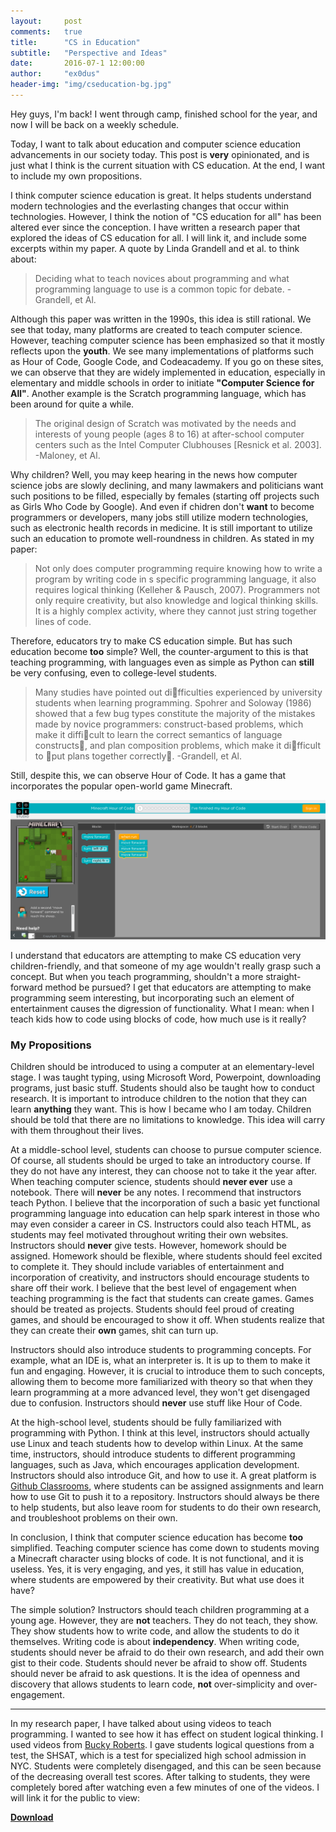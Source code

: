 ```yaml
---
layout:     post
comments:   true
title:      "CS in Education"
subtitle:   "Perspective and Ideas"
date:       2016-07-1 12:00:00
author:     "ex0dus"
header-img: "img/cseducation-bg.jpg"
---
```


Hey guys, I'm back! I went through camp, finished school for the year, and now I will be back on a weekly schedule.

Today, I want to talk about education and computer science education advancements in our society today. This post is __very__ opinionated, and is just what I think is the current situation with CS education. At the end, I want to include my own propositions.

I think computer science education is great. It helps students understand modern technologies and the everlasting changes that occur within technologies. However, I think the notion of "CS education for all" has been altered ever since the conception. I have written a research paper that explored the ideas of CS education for all. I will link it, and include some excerpts within my paper. A quote by Linda Grandell and et al. to think about:

  > Deciding what to teach novices about programming and what programming language to use is a common topic for debate. -Grandell, et Al.

Although this paper was written in the 1990s, this idea is still rational. We see that today, many platforms are created to teach computer science. However,
teaching computer science has been emphasized so that it mostly reflects upon the **youth**. We see many implementations of platforms such as Hour of Code,
Google Code, and Codeacademy. If you go on these sites, we can observe that they are widely implemented in education, especially in elementary and middle schools in order to initiate **"Computer Science for All"**. Another example is the Scratch programming language, which has been around for quite a while.

  > The original design of Scratch was motivated by the needs and interests of
    young people (ages 8 to 16) at after-school computer centers such as the Intel
    Computer Clubhouses [Resnick et al. 2003]. -Maloney, et Al.

Why children? Well, you may keep hearing in the news how computer science jobs are slowly declining, and many lawmakers and politicians want such positions to be filled, especially by females (starting off projects such as Girls Who Code by Google). And even if chidren don't __want__ to become programmers or developers, many jobs still utilize modern technologies, such as electronic health records in medicine. It is still important to utilize such an education to promote well-roundness in children. As stated in my paper:

  > Not only does computer programming require knowing how to write a program by writing code in s specific programming language, it also requires logical thinking (Kelleher & Pausch, 2007). Programmers not only require creativity, but also knowledge and logical thinking skills. It is a highly complex activity, where they cannot just string together lines of code.

Therefore, educators try to make CS education simple. But has such education become __too__ simple? Well, the counter-argument to this is that teaching programming, with languages even as simple as Python can **still** be very confusing, even to college-level students.

  > Many studies have pointed out difficulties experienced by university students when learning programming. Spohrer and Soloway (1986)
  showed that a few bug types constitute the majority of the mistakes made by novice programmers: construct-based problems, which make it difficult to
  learn the correct semantics of language constructs, and plan composition problems, which make it difficult to put plans together correctly. -Grandell, et Al.

Still, despite this, we can observe Hour of Code. It has a game that incorporates the popular open-world game Minecraft.

![](/img/CSEducation/hourofcode.png)

I understand that educators are attempting to make CS education very children-friendly, and that someone of my age wouldn't really grasp such a concept. But
when you teach programming, shouldn't a more straight-forward method be pursued? I get that educators are attempting to make programming seem interesting, but incorporating such an element of entertainment causes the digression of functionality. What I mean: when I teach kids how to code using blocks of code, how much use is it really?

### My Propositions

Children should be introduced to using a computer at an elementary-level stage. I was taught typing, using Microsoft Word, Powerpoint, downloading programs, just basic stuff. Students should also be taught how to conduct research. It is important to introduce children to the notion that they can learn **anything** they want. This is how I  became who I am today. Children should be told that there are no limitations to knowledge. This idea will carry with them throughout their lives.

At a middle-school level, students can choose to pursue computer science. Of course, all students should be urged to take an introductory course. If they do not have any interest, they can choose not to take it the year after. When teaching computer science, students should **never ever** use a notebook. There will **never** be any notes. I recommend that instructors teach Python. I believe that the incorporation of such a basic yet functional programming language
into education can help spark interest in those who may even consider a career in CS. Instructors could also teach HTML, as students may feel motivated throughout writing their own websites. Instructors should **never** give tests. However, homework should be assigned. Homework should be flexible, where students should feel excited to complete it. They should include variables of entertainment and incorporation of creativity, and instructors should encourage
students to share off their work. I believe that the best level of engagement when teaching programming is the fact that students can create games. Games should be treated as projects. Students should feel proud of creating games, and should be encouraged to show it off. When students realize that they can create their **own** games, shit can turn up.

Instructors should also introduce students to programming concepts. For example, what an IDE is, what an interpreter is. It is up to them to make it fun and engaging. However, it is crucial to introduce them to such concepts, allowing them to become more familiarized with theory so that when they learn programming
at a more advanced level, they won't get disengaged due to confusion. Instructors should **never** use stuff like Hour of Code.

At the high-school level, students should be fully familiarized with programming with Python. I think at this level, instructors should actually use Linux and teach students how to develop within Linux. At the same time, instructors, should introduce students to different programming languages, such as Java, which encourages application development. Instructors should also introduce Git, and how to use it.
A great platform is [Github Classrooms](https://classroom.github.com/), where students can be assigned assignments and learn how to use Git to push it to a repository. Instructors should always be there to help students, but also leave room for students to do their own research, and troubleshoot problems on their own.

In conclusion, I think that computer science education has become **too** simplified. Teaching computer science has come down to students moving a Minecraft character using blocks of code. It is not functional, and it is useless. Yes, it is very engaging, and yes, it still has value in education, where students are empowered by their creativity. But what use does it have?

The simple solution? Instructors should teach children programming at a young age. However, they are **not** teachers. They do not teach, they show. They show students how to write code, and allow the students to do it themselves. Writing code is about __independency__. When writing code, students should never be afraid to do their own research, and add their own gist to their code. Students should never be afraid to show off. Students should never be afraid to ask questions. It is the idea of openness and discovery that allows students to learn code, **not** over-simplicity and over-engagement.

---

In my research paper, I have talked about using videos to teach programming. I wanted to see how it has effect on student logical thinking. I used videos from [Bucky Roberts](www.youtube.com/user/thenewboston). I gave students logical questions from a test, the SHSAT, which is a test for specialized high school admission in NYC. Students were completely disengaged, and this can be seen because of the decreasing overall test scores. After talking to students, they were completely bored after watching even a few minutes of one of the videos. I will link it for the public to view:

**[Download](https://mega.nz/#!OMABxI7L!DQKJjwvAYcWUMNOLBSK700sy6bNJJqPdd8H20BAVFnE)**
